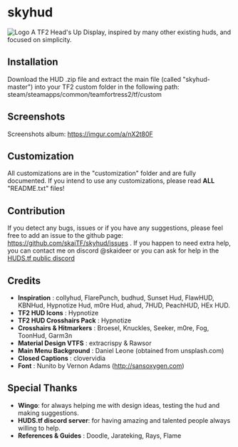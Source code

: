 # skyhud
![Logo](https://imgur.com/NtvSG1A)
A TF2 Head's Up Display, inspired by many other existing huds, and focused on simplicity.

## Installation
Download the HUD .zip file and extract the main file (called "skyhud-master") into your TF2 custom folder in the following path: steam/steamapps/common/teamfortress2/tf/custom

## Screenshots
Screenshots album: https://imgur.com/a/nX2t80F

## Customization
All customizations are in the "customization" folder and are fully documented. If you intend to use any customizations, please read **ALL** "README.txt" files!

## Contribution
If you detect any bugs, issues or if you have any suggestions, please feel free to add an issue to the github page: https://github.com/skaiTF/skyhud/issues .
If you happen to need extra help, you can contact me on discord @skaideer or you can ask for help in the [HUDS.tf public discord](http://discord.huds.tf/)

## Credits
- **Inspiration** : collyhud, FlarePunch, budhud, Sunset Hud, FlawHUD, KBNHud, Hypnotize Hud, m0re Hud, ahud, 7HUD, PeachHUD, HEx HUD.
- **TF2 HUD Icons** : Hypnotize
- **TF2 HUD Crosshairs Pack** : Hypnotize
- **Crosshairs & Hitmarkers** : Broesel, Knuckles, Seeker, m0re, Fog, ToonHud, Garm3n
- **Material Design VTFS** : extracrispy & Rawsor
- **Main Menu Background** : Daniel Leone (obtained from unsplash.com)
- **Closed Captions** : clovervidia
- **Font** : Nunito by Vernon Adams (http://sansoxygen.com)

## Special Thanks
- **Wingo**: for always helping me with design ideas, testing the hud and making suggestions.
- **HUDS.tf discord server**: for having amazing and talented people always willing to help.
- **References & Guides** : Doodle, Jarateking, Rays, Flame


